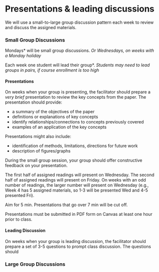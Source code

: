 # Presentations & leading discussions

We will use a small-to-large group discussion pattern each week to review and discuss the assigned materials. 

### Small Group Discussions

Mondays* will be small group discussions. *Or Wednesdays, on weeks with a Monday holiday*

Each week one student will lead their group*. *Students may need to lead groups in pairs, if course enrollment is too high*

#### Presentations

On weeks when your group is presenting, the facilitator should prepare a _very brief_ presentation to review the key concepts from the paper. The presentation should provide:  
- a summary of the objectives of the paper
- definitions or explanations of key concepts
- identify relationships/connections to concepts previously covered
- examples of an application of the key concepts

Presentations might also include:
- identification of methods, limitations, directions for future work
- description of figures/graphs

During the small group session, your group should offer constructive feedback on your presentation.  

The first half of assigned readings will present on Wednesday. The second half of assigned readings will present on Friday. On weeks with an odd number of readings, the larger number will present on Wednesday (e.g., Week 4 has 5 assigned materials, so 1-3 will be presented Wed and 4-5 presented Fri).

Aim for 5 min. Presentations that go over 7 min will be cut off.  

Presentations must be submitted in PDF form on Canvas at least one hour prior to class.  

#### Leading Discussion

On weeks when your group is leading discussion, the facilitator should prepare a set of 3-5 questions to prompt class discussion. The questions should 


### Large Group Discussions



